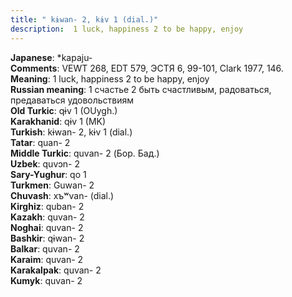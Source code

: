```yaml
---
title: " kɨwan- 2, kɨv 1 (dial.)"
description:  1 luck, happiness 2 to be happy, enjoy
---
```


<strong>Japanese</strong>:  *kapaju-<br>
<strong>Comments</strong>:  VEWT 268, EDT 579, ЭСТЯ 6, 99-101, Clark 1977, 146.<br>
<strong>Meaning</strong>:  1 luck, happiness 2 to be happy, enjoy<br>
<strong>Russian meaning</strong>:  1 счастье 2 быть счастливым, радоваться, предаваться удовольствиям<br>
<strong>Old Turkic</strong>:  qɨv 1 (OUygh.)<br>
<strong>Karakhanid</strong>:  qɨv 1 (MK)<br>
<strong>Turkish</strong>:  kɨwan- 2, kɨv 1 (dial.)<br>
<strong>Tatar</strong>:  quan- 2<br>
<strong>Middle Turkic</strong>:  quvan- 2 (Бор. Бад.)<br>
<strong>Uzbek</strong>:  quvɔn- 2<br>
<strong>Sary-Yughur</strong>:  qo 1<br>
<strong>Turkmen</strong>:  Guwan- 2<br>
<strong>Chuvash</strong>:  xъʷvan- (dial.)<br>
<strong>Kirghiz</strong>:  quban- 2<br>
<strong>Kazakh</strong>:  quvan- 2<br>
<strong>Noghai</strong>:  quvan- 2<br>
<strong>Bashkir</strong>:  qɨwan- 2<br>
<strong>Balkar</strong>:  quvan- 2<br>
<strong>Karaim</strong>:  quvan- 2<br>
<strong>Karakalpak</strong>:  quvan- 2<br>
<strong>Kumyk</strong>:  quvan- 2<br>


